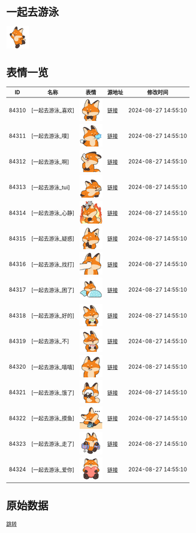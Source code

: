 # 一起去游泳

<img src="./cover.png" height="60" alt="cover" />

# 表情一览

|ID|名称|表情|源地址|修改时间|
|----|----|----|----|----|
|84310|[一起去游泳_喜欢]|<img src="./pic/084310_%5B一起去游泳_喜欢%5D.png" height="60" alt="喜欢"/>|[链接](https://i0.hdslb.com/bfs/garb/01e8dee05316efc2d6e2abc7417bbafd0a6e85be.png)|2024-08-27 14:55:10|
|84311|[一起去游泳_噗]|<img src="./pic/084311_%5B一起去游泳_噗%5D.png" height="60" alt="噗"/>|[链接](https://i0.hdslb.com/bfs/garb/e53f23416be9d26a12879492307c9d99adb25064.png)|2024-08-27 14:55:10|
|84312|[一起去游泳_啊]|<img src="./pic/084312_%5B一起去游泳_啊%5D.png" height="60" alt="啊"/>|[链接](https://i0.hdslb.com/bfs/garb/0c736451a422323522f54ef85402e978377959a8.png)|2024-08-27 14:55:10|
|84313|[一起去游泳_tui]|<img src="./pic/084313_%5B一起去游泳_tui%5D.png" height="60" alt="tui"/>|[链接](https://i0.hdslb.com/bfs/garb/347321573c485b623a35385821bffec2461b96b9.png)|2024-08-27 14:55:10|
|84314|[一起去游泳_心静]|<img src="./pic/084314_%5B一起去游泳_心静%5D.png" height="60" alt="心静"/>|[链接](https://i0.hdslb.com/bfs/garb/38fc46c2910818a2b1b28657552f8bebe9c93381.png)|2024-08-27 14:55:10|
|84315|[一起去游泳_疑惑]|<img src="./pic/084315_%5B一起去游泳_疑惑%5D.png" height="60" alt="疑惑"/>|[链接](https://i0.hdslb.com/bfs/garb/bcb064834bd942d1df6fe680e7fec6b3cddbf29c.png)|2024-08-27 14:55:10|
|84316|[一起去游泳_找打]|<img src="./pic/084316_%5B一起去游泳_找打%5D.png" height="60" alt="找打"/>|[链接](https://i0.hdslb.com/bfs/garb/2205ed0a5591f9d13240d07c02e23f0e2bf16a6b.png)|2024-08-27 14:55:10|
|84317|[一起去游泳_困了]|<img src="./pic/084317_%5B一起去游泳_困了%5D.png" height="60" alt="困了"/>|[链接](https://i0.hdslb.com/bfs/garb/4386622d2fe7553889b7872e94825b91b9b7f311.png)|2024-08-27 14:55:10|
|84318|[一起去游泳_好的]|<img src="./pic/084318_%5B一起去游泳_好的%5D.png" height="60" alt="好的"/>|[链接](https://i0.hdslb.com/bfs/garb/818ba847efe0d9fb30c16c5a3b093968404c9b66.png)|2024-08-27 14:55:10|
|84319|[一起去游泳_不]|<img src="./pic/084319_%5B一起去游泳_不%5D.png" height="60" alt="不"/>|[链接](https://i0.hdslb.com/bfs/garb/494e5aa168f2c361a7b1f7ec834fbf851fcd9d3b.png)|2024-08-27 14:55:10|
|84320|[一起去游泳_嘻嘻]|<img src="./pic/084320_%5B一起去游泳_嘻嘻%5D.png" height="60" alt="嘻嘻"/>|[链接](https://i0.hdslb.com/bfs/garb/796c34d74e88c35edb3dfb81be670b7dc0b22d4d.png)|2024-08-27 14:55:10|
|84321|[一起去游泳_饿了]|<img src="./pic/084321_%5B一起去游泳_饿了%5D.png" height="60" alt="饿了"/>|[链接](https://i0.hdslb.com/bfs/garb/9d67d414db0c91a2a76862603a8f44cd4b717494.png)|2024-08-27 14:55:10|
|84322|[一起去游泳_摸鱼]|<img src="./pic/084322_%5B一起去游泳_摸鱼%5D.png" height="60" alt="摸鱼"/>|[链接](https://i0.hdslb.com/bfs/garb/3f747c8949e9c5d6ffaf0b32dbdbdf527f390d9b.png)|2024-08-27 14:55:10|
|84323|[一起去游泳_走了]|<img src="./pic/084323_%5B一起去游泳_走了%5D.png" height="60" alt="走了"/>|[链接](https://i0.hdslb.com/bfs/garb/72b74911a699104ee47f46afd69d63f73e29ef10.png)|2024-08-27 14:55:10|
|84324|[一起去游泳_爱你]|<img src="./pic/084324_%5B一起去游泳_爱你%5D.png" height="60" alt="爱你"/>|[链接](https://i0.hdslb.com/bfs/garb/923045c8c626e36995bb6312449b0ee596290bcd.png)|2024-08-27 14:55:10|

# 原始数据

[跳转](./raw.json)


